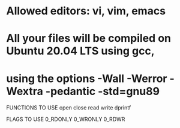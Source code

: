# Allowed editors: vi, vim, emacs
# All your files will be compiled on Ubuntu 20.04 LTS using gcc,
# using the options -Wall -Werror -Wextra -pedantic -std=gnu89

FUNCTIONS TO USE
open
close
read
write
dprintf

FLAGS TO USE
0_RDONLY
0_WRONLY
0_RDWR


